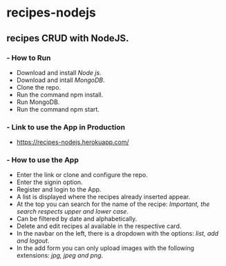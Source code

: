 # recipes-nodejs

## recipes CRUD with NodeJS.

###  - How to Run

- Download and install *Node js*.
- Download and intall *MongoDB*.
- Clone the repo.
- Run the command npm install.
- Run MongoDB.
- Run the command npm start.

### - Link to use the App in Production

- https://recipes-nodejs.herokuapp.com/

### - How to use the App

- Enter the link or clone and configure the repo.
- Enter the signin option.
- Register and login to the App.
- A list is displayed where the recipes already inserted appear.
- At the top you can search for the name of the recipe: *Important, the search respects upper and lower case*.
- Can be filtered by date and alphabetically.
- Delete and edit recipes al available in the respective card.
- In the navbar on the left, there is a dropdown with the options: *list, add and logout*.
- In the add form you can only upload images with the following extensions: *jpg, jpeg and png*.
